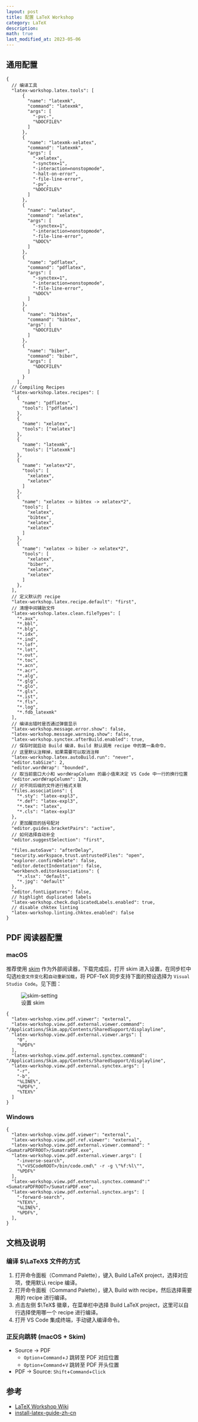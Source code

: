 ```yaml
---
layout: post
title: 配置 LaTeX Workshop
category: LaTeX
description: 
math: true
last_modified_at: 2023-05-06
---
```


## 通用配置

```json-doc
{
  // 编译工具
  "latex-workshop.latex.tools": [
      {
        "name": "latexmk",
        "command": "latexmk",
        "args": [
          "-pvc-",
          "%DOCFILE%"
        ]
      },
      {
        "name": "latexmk-xelatex",
        "command": "latexmk",
        "args": [
          "-xelatex",
          "-synctex=1",
          "-interaction=nonstopmode",
          "-halt-on-error",
          "-file-line-error",
          "-pv",
          "%DOCFILE%"
        ]
      },
      {
        "name": "xelatex",
        "command": "xelatex",
        "args": [
          "-synctex=1",
          "-interaction=nonstopmode",
          "-file-line-error",
          "%DOC%"
        ]
      },   
      {
        "name": "pdflatex",
        "command": "pdflatex",
        "args": [
          "-synctex=1",
          "-interaction=nonstopmode",
          "-file-line-error",
          "%DOC%"
        ]
      },
      {
        "name": "bibtex",
        "command": "bibtex",
        "args": [
          "%DOCFILE%"
        ]
      },
      {
        "name": "biber",
        "command": "biber",
        "args": [
          "%DOCFILE%"
        ]
      }
    ],
  // Compiling Recipes
  "latex-workshop.latex.recipes": [
    {
      "name": "pdflatex",
      "tools": ["pdflatex"]
    },
    {
      "name": "xelatex",
      "tools": ["xelatex"]
    },
    {
      "name": "latexmk",
      "tools": ["latexmk"]
    },
    {
      "name": "xelatex*2",
      "tools": [
        "xelatex",
        "xelatex"
      ]
    },
    {
      "name": "xelatex -> bibtex -> xelatex*2",
      "tools": [
        "xelatex",
        "bibtex",
        "xelatex",
        "xelatex"
      ]
    },
    {
      "name": "xelatex -> biber -> xelatex*2",
      "tools": [
        "xelatex",
        "biber",
        "xelatex",
        "xelatex"
      ]
    },
  ],
  // 定义默认的 recipe
  "latex-workshop.latex.recipe.default": "first",
  // 清理中间辅助文件
  "latex-workshop.latex.clean.fileTypes": [
    "*.aux",
    "*.bbl",
    "*.blg",
    "*.idx",
    "*.ind",
    "*.lof",
    "*.lot",
    "*.out",
    "*.toc",
    "*.acn",
    "*.acr",
    "*.alg",
    "*.glg",
    "*.glo",
    "*.gls",
    "*.ist",
    "*.fls",
    "*.log",
    "*.fdb_latexmk"
  ],
  // 编译出错时是否通过弹窗显示
  "latex-workshop.message.error.show": false,
  "latex-workshop.message.warning.show": false,
  "latex-workshop.synctex.afterBuild.enabled": true,
  // 保存时就启动 Build 编译，Build 默认调用 recipe 中的第一条命令，
  // 这里默认注释掉，如果需要可以取消注释
  "latex-workshop.latex.autoBuild.run": "never",
  "editor.tabSize": 2,
  "editor.wordWrap": "bounded",
  // 取当前窗口大小和 wordWrapColumn 的最小值来决定 VS Code 中一行的换行位置
  "editor.wordWrapColumn": 120,
  // 对不同后缀的文件进行格式关联
  "files.associations": {
    "*.sty": "latex-expl3",
    "*.def": "latex-expl3",
    "*.tex": "latex",
    "*.cls": "latex-expl3"
  },
  // 更加醒目的括号配对
  "editor.guides.bracketPairs": "active",
  // 如何选择自动补全
  "editor.suggestSelection": "first",

  "files.autoSave": "afterDelay",
  "security.workspace.trust.untrustedFiles": "open",
  "explorer.confirmDelete": false,
  "editor.detectIndentation": false,
  "workbench.editorAssociations": {
    "*.xlsx": "default",
    "*.jpg": "default"
  },
  "editor.fontLigatures": false,
  // highlight duplicated labels
  "latex-workshop.check.duplicatedLabels.enabled": true,
  // disable chktex linting
  "latex-workshop.linting.chktex.enabled": false
}
```

## PDF 阅读器配置

### macOS

推荐使用 [skim](https://skim-app.sourceforge.io/) 作为外部阅读器，下载完成后，打开 skim 进入设置，在同步栏中勾选`检查文件变化`和`自动重新加载`，将 PDF-TeX 同步支持下面的预设选择为 `Visual Studio Code`。见下图：

<figure>
  <img src="../images/latex-workshop-configuration/skim-setting.png" alt="skim-setting" class="invert" style="max-width: 50%;">
  <figcaption markdown="span">设置 skim</figcaption>
</figure>

```json-doc
{
  "latex-workshop.view.pdf.viewer": "external",
  "latex-workshop.view.pdf.external.viewer.command": "/Applications/Skim.app/Contents/SharedSupport/displayline",
  "latex-workshop.view.pdf.external.viewer.args": [
    "0",
    "%PDF%"
  ],
  "latex-workshop.view.pdf.external.synctex.command": "/Applications/Skim.app/Contents/SharedSupport/displayline",
  "latex-workshop.view.pdf.external.synctex.args": [
    "-r",
    "-b",
    "%LINE%",
    "%PDF%",
    "%TEX%"
  ]
}
```

### Windows

```json-doc
{
  "latex-workshop.view.pdf.viewer": "external",
  "latex-workshop.view.pdf.ref.viewer": "external",
  "latex-workshop.view.pdf.external.viewer.command": "<SumatraPDFROOT>/SumatraPDF.exe",
  "latex-workshop.view.pdf.external.viewer.args": [
    "-inverse-search",
    "\"<VSCodeROOT>/bin/code.cmd\" -r -g \"%f:%l\"",
    "%PDF%"
  ],
  "latex-workshop.view.pdf.external.synctex.command":"<SumatraPDFROOT>/SumatraPDF.exe",
  "latex-workshop.view.pdf.external.synctex.args": [
    "-forward-search",
    "%TEX%",
    "%LINE%",
    "%PDF%",
  ],
}
```

## 文档及说明

### 编译 $\LaTeX$ 文件的方式

1. 打开命令面板（Command Palette），键入 Build LaTeX project，选择对应项，使用默认 recipe 编译。
2. 打开命令面板（Command Palette），键入 Build with recipe，然后选择需要用的 recipe 进行编译。
3. 点击左侧 $\TeX$ 徽章，在菜单栏中选择 Build LaTeX project，这里可以自行选择使用哪一个 recipe 进行编译。
4. 打开 VS Code 集成终端，手动键入编译命令。

### 正反向跳转 (macOS + Skim)

+ Source $\to$ PDF
  + `Option`+`Command`+`J` 跳转至 PDF 对应位置
  + `Option`+`Command`+`V` 跳转至 PDF 开头位置
+ PDF $\to$ Source: `Shift`+`Command`+`Click`

## 参考

+ [LaTeX Workshop Wiki](https://github.com/James-Yu/LaTeX-Workshop/wiki)
+ [install-latex-guide-zh-cn](https://github.com/OsbertWang/install-latex-guide-zh-cn)